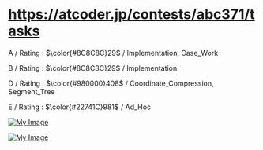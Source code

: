 # https://atcoder.jp/contests/abc371/tasks

A / Rating : $\color{#8C8C8C}29$ / Implementation, Case_Work

B / Rating : $\color{#8C8C8C}29$ / Implementation

D / Rating : $\color{#980000}408$ / Coordinate_Compression, Segment_Tree

E / Rating : $\color{#22741C}981$ / Ad_Hoc

[![My Image](https://github.com/kss418/repository/Atcoder/ABC/371/Standings.png)](https://github.com/kss418/Atcoder/blob/main/ABC/371/Standings.png)

[![My Image](https://github.com/kss418/repository/Atcoder/ABC/371/Performance.png)](https://github.com/kss418/Atcoder/blob/main/ABC/371/Performance.png)
